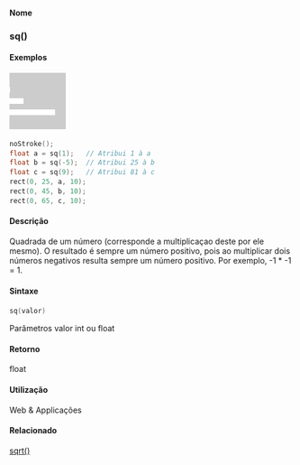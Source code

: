 
#### Nome
### sq()

#### Exemplos
<img border="0" height="100" src="media/sq_.gif" width="100"/>

```pde
noStroke(); 
float a = sq(1);   // Atribui 1 à a
float b = sq(-5);  // Atribui 25 à b
float c = sq(9);   // Atribui 81 à c
rect(0, 25, a, 10); 
rect(0, 45, b, 10); 
rect(0, 65, c, 10); 

```

#### Descrição
Quadrada de um número (corresponde a
multiplicaçao deste por ele mesmo). O resultado é sempre
um número positivo, pois ao multiplicar dois números
negativos resulta sempre um número positivo. Por exemplo, -1 *
-1 = 1.

#### Sintaxe
```pde
sq(valor)

```
Parâmetros
valor
int ou float

#### Retorno

	
float

#### Utilização

	
Web & Applicações

#### Relacionado
[sqrt()](sqrt_)
